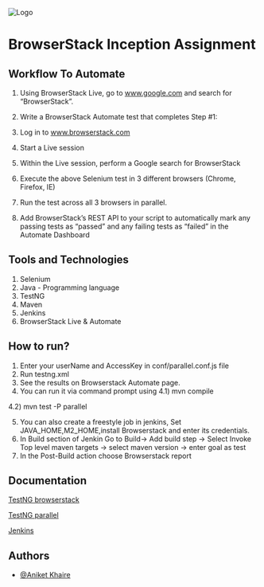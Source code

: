 
![Logo](https://www.browserstack.com/images/layout/browserstack-logo-600x315.png)


# BrowserStack Inception Assignment
## Workflow To Automate
1) Using BrowserStack Live, go to www.google.com and search for “BrowserStack”.

2) Write a BrowserStack Automate test that completes Step #1:

3) Log in to www.browserstack.com

4) Start a Live session

5) Within the Live session, perform a Google search for BrowserStack

6) Execute the above Selenium test in 3 different browsers (Chrome, Firefox, IE)

7) Run the test across all 3 browsers in parallel.

8) Add BrowserStack’s REST API to your script to automatically mark any passing tests as “passed” and any failing tests as “failed” in the Automate Dashboard
## Tools and Technologies
1) Selenium
2) Java - Programming language
3) TestNG
4) Maven
5) Jenkins
6) BrowserStack Live & Automate
## How to run?
1) Enter your userName and AccessKey in conf/parallel.conf.js file
2) Run testng.xml 
3) See the results on Browserstack Automate page.
4) You can run it via command prompt using 
4.1) mvn compile

4.2) mvn test -P parallel

5) You can also create a freestyle job in jenkins, Set JAVA_HOME,M2_HOME,install Browserstack and enter its credentials.
6) In Build section of Jenkin Go to Build-> Add build step -> Select Invoke Top level maven targets -> select maven version -> enter goal as test
7) In the Post-Build action choose Browserstack report

## Documentation

[TestNG browserstack](https://www.browserstack.com/docs/automate/selenium/getting-started/java/testng#integrating-your-tests-with-browserstack)

[TestNG parallel](https://www.browserstack.com/docs/automate/selenium/getting-started/java/testng/run-tests-in-parallel)

[Jenkins](https://www.browserstack.com/docs/automate/selenium/jenkins#introduction)

## Authors

- [@Aniket Khaire](https://github.com/Anic10)

